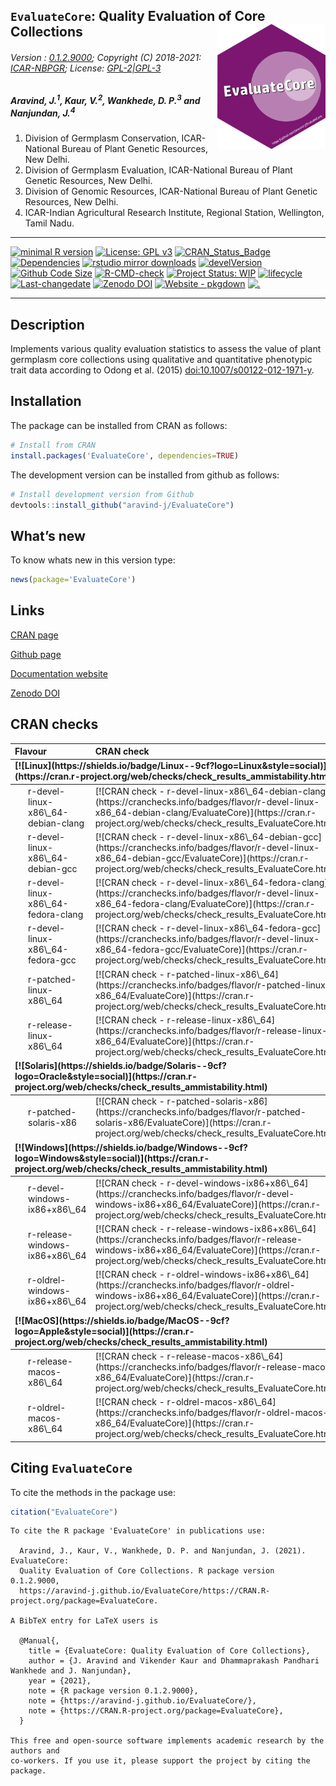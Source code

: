 
<!-- 
<img src="https://raw.githubusercontent.com/aravind-j/EvaluateCore/master/inst/extdata/EvaluateCore.png" width="20%" />
-->

## `EvaluateCore`: Quality Evaluation of Core Collections <img src="https://raw.githubusercontent.com/aravind-j/EvaluateCore/master/inst/extdata/EvaluateCore.png" align="right" alt="logo" width="173" height = "200" style = "border: none; float: right;">

###### Version : [0.1.2.9000](https://aravind-j.github.io/EvaluateCore/); Copyright (C) 2018-2021: [ICAR-NBPGR](http://www.nbpgr.ernet.in/); License: [GPL-2\|GPL-3](https://www.r-project.org/Licenses/)

##### *Aravind, J.<sup>1</sup>, Kaur, V.<sup>2</sup>, Wankhede, D. P.<sup>3</sup> and Nanjundan, J.<sup>4</sup>*

1.  Division of Germplasm Conservation, ICAR-National Bureau of Plant
    Genetic Resources, New Delhi.
2.  Division of Germplasm Evaluation, ICAR-National Bureau of Plant
    Genetic Resources, New Delhi.
3.  Division of Genomic Resources, ICAR-National Bureau of Plant Genetic
    Resources, New Delhi.
4.  ICAR-Indian Agricultural Research Institute, Regional Station,
    Wellington, Tamil Nadu.

------------------------------------------------------------------------

[![minimal R
version](https://img.shields.io/badge/R%3E%3D-3.5.0-6666ff.svg?logo=R)](https://cran.r-project.org/)
[![License: GPL
v3](https://img.shields.io/badge/License-GPL%20v3-blue.svg)](https://www.gnu.org/licenses/gpl-3.0)
[![CRAN\_Status\_Badge](https://www.r-pkg.org/badges/version-last-release/EvaluateCore)](https://cran.r-project.org/package=EvaluateCore)
[![Dependencies](https://tinyverse.netlify.com/badge/EvaluateCore)](https://cran.r-project.org/package=EvaluateCore)
[![rstudio mirror
downloads](https://cranlogs.r-pkg.org/badges/grand-total/EvaluateCore?color=green)](https://CRAN.R-project.org/package=EvaluateCore)
[![develVersion](https://img.shields.io/badge/devel%20version-0.1.2.9000-orange.svg)](https://github.com/aravind-j/EvaluateCore)
[![Github Code
Size](https://img.shields.io/github/languages/code-size/aravind-j/EvaluateCore.svg)](https://github.com/aravind-j/EvaluateCore)
[![R-CMD-check](https://github.com/aravind-j/EvaluateCore/workflows/R-CMD-check/badge.svg)](https://github.com/aravind-j/EvaluateCore/actions)
[![Project Status:
WIP](https://www.repostatus.org/badges/latest/active.svg)](https://www.repostatus.org/#active)
[![lifecycle](https://img.shields.io/badge/lifecycle-stable-brightgreen.svg)](https://lifecycle.r-lib.org/articles/stages.html#stable)
[![Last-changedate](https://img.shields.io/badge/last%20change-2021--06--12-yellowgreen.svg)](https://github.com/aravind-j/EvaluateCore/)
[![Zenodo
DOI](https://zenodo.org/badge/DOI/10.5281/zenodo.3875930.svg)](https://doi.org/10.5281/zenodo.3875930)
[![Website -
pkgdown](https://img.shields.io/website-up-down-green-red/https/aravind-j.github.io/EvaluateCore.svg)](https://aravind-j.github.io/EvaluateCore/)
[![.](https://pro-pulsar-193905.appspot.com/UA-148941781-1/welcome-page)](https://github.com/aravind-j/google-analytics-beacon)
<!-- [![packageversion](https://img.shields.io/badge/Package%20version-0.2.3.3-orange.svg)](https://github.com/aravind-j/EvaluateCore) -->
<!-- [![GitHub Download Count](https://github-basic-badges.herokuapp.com/downloads/aravind-j/EvaluateCore/total.svg)] -->
<!-- [![Rdoc](http://www.rdocumentation.org/badges/version/EvaluateCore)](http://www.rdocumentation.org/packages/EvaluateCore) -->

------------------------------------------------------------------------

## Description

Implements various quality evaluation statistics to assess the value of
plant germplasm core collections using qualitative and quantitative
phenotypic trait data according to Odong et al. (2015)
[doi:10.1007/s00122-012-1971-y](https://doi.org/10.1007/s00122-012-1971-y).

<!-- ## System Requirements
The function `dist.evaluate.core` is a wrapper around the `evaluateCore` function of the `corehunter` package which implemented in Java 8. Hence you need to have [Java Runtime Environment](http://www.oracle.com/technetwork/java/javase/downloads/jre8-downloads-2133155.html) (JRE) version 8 or higher for the package to work.-->

## Installation

The package can be installed from CRAN as follows:

``` r
# Install from CRAN
install.packages('EvaluateCore', dependencies=TRUE)
```

The development version can be installed from github as follows:

``` r
# Install development version from Github
devtools::install_github("aravind-j/EvaluateCore")
```

<!-- ## Detailed tutorial
For a detailed tutorial (vignette) on how to used this package type:


```r
browseVignettes(package = 'EvaluateCore')
```
The vignette for the latest version is also available [online](https://aravind-j.github.io/EvaluateCore/articles.html).-->

## What’s new

To know whats new in this version type:

``` r
news(package='EvaluateCore')
```

## Links

[CRAN page](https://cran.r-project.org/package=EvaluateCore)

[Github page](https://github.com/aravind-j/EvaluateCore)

[Documentation website](https://aravind-j.github.io/EvaluateCore/)

[Zenodo DOI](https://doi.org/10.5281/zenodo.3875930)

## CRAN checks

<table class="table table-striped table-hover" style="width: auto !important; ">
<thead>
<tr>
<th style="text-align:left;">
Flavour
</th>
<th style="text-align:left;">
CRAN check
</th>
</tr>
</thead>
<tbody>
<tr grouplength="6">
<td colspan="2" style="border-bottom: 1px solid;">
<strong>[![Linux](https://shields.io/badge/Linux--9cf?logo=Linux&style=social)](https://cran.r-project.org/web/checks/check_results_ammistability.html)</strong>
</td>
</tr>
<tr>
<td style="text-align:left;padding-left: 2em;" indentlevel="1">
r-devel-linux-x86\_64-debian-clang
</td>
<td style="text-align:left;">
[![CRAN check -
r-devel-linux-x86\_64-debian-clang](https://cranchecks.info/badges/flavor/r-devel-linux-x86_64-debian-clang/EvaluateCore)](https://cran.r-project.org/web/checks/check_results_EvaluateCore.html)
</td>
</tr>
<tr>
<td style="text-align:left;padding-left: 2em;" indentlevel="1">
r-devel-linux-x86\_64-debian-gcc
</td>
<td style="text-align:left;">
[![CRAN check -
r-devel-linux-x86\_64-debian-gcc](https://cranchecks.info/badges/flavor/r-devel-linux-x86_64-debian-gcc/EvaluateCore)](https://cran.r-project.org/web/checks/check_results_EvaluateCore.html)
</td>
</tr>
<tr>
<td style="text-align:left;padding-left: 2em;" indentlevel="1">
r-devel-linux-x86\_64-fedora-clang
</td>
<td style="text-align:left;">
[![CRAN check -
r-devel-linux-x86\_64-fedora-clang](https://cranchecks.info/badges/flavor/r-devel-linux-x86_64-fedora-clang/EvaluateCore)](https://cran.r-project.org/web/checks/check_results_EvaluateCore.html)
</td>
</tr>
<tr>
<td style="text-align:left;padding-left: 2em;" indentlevel="1">
r-devel-linux-x86\_64-fedora-gcc
</td>
<td style="text-align:left;">
[![CRAN check -
r-devel-linux-x86\_64-fedora-gcc](https://cranchecks.info/badges/flavor/r-devel-linux-x86_64-fedora-gcc/EvaluateCore)](https://cran.r-project.org/web/checks/check_results_EvaluateCore.html)
</td>
</tr>
<tr>
<td style="text-align:left;padding-left: 2em;" indentlevel="1">
r-patched-linux-x86\_64
</td>
<td style="text-align:left;">
[![CRAN check -
r-patched-linux-x86\_64](https://cranchecks.info/badges/flavor/r-patched-linux-x86_64/EvaluateCore)](https://cran.r-project.org/web/checks/check_results_EvaluateCore.html)
</td>
</tr>
<tr>
<td style="text-align:left;padding-left: 2em;" indentlevel="1">
r-release-linux-x86\_64
</td>
<td style="text-align:left;">
[![CRAN check -
r-release-linux-x86\_64](https://cranchecks.info/badges/flavor/r-release-linux-x86_64/EvaluateCore)](https://cran.r-project.org/web/checks/check_results_EvaluateCore.html)
</td>
</tr>
<tr grouplength="1">
<td colspan="2" style="border-bottom: 1px solid;">
<strong>[![Solaris](https://shields.io/badge/Solaris--9cf?logo=Oracle&style=social)](https://cran.r-project.org/web/checks/check_results_ammistability.html)</strong>
</td>
</tr>
<tr>
<td style="text-align:left;padding-left: 2em;" indentlevel="1">
r-patched-solaris-x86
</td>
<td style="text-align:left;">
[![CRAN check -
r-patched-solaris-x86](https://cranchecks.info/badges/flavor/r-patched-solaris-x86/EvaluateCore)](https://cran.r-project.org/web/checks/check_results_EvaluateCore.html)
</td>
</tr>
<tr grouplength="3">
<td colspan="2" style="border-bottom: 1px solid;">
<strong>[![Windows](https://shields.io/badge/Windows--9cf?logo=Windows&style=social)](https://cran.r-project.org/web/checks/check_results_ammistability.html)</strong>
</td>
</tr>
<tr>
<td style="text-align:left;padding-left: 2em;" indentlevel="1">
r-devel-windows-ix86+x86\_64
</td>
<td style="text-align:left;">
[![CRAN check -
r-devel-windows-ix86+x86\_64](https://cranchecks.info/badges/flavor/r-devel-windows-ix86+x86_64/EvaluateCore)](https://cran.r-project.org/web/checks/check_results_EvaluateCore.html)
</td>
</tr>
<tr>
<td style="text-align:left;padding-left: 2em;" indentlevel="1">
r-release-windows-ix86+x86\_64
</td>
<td style="text-align:left;">
[![CRAN check -
r-release-windows-ix86+x86\_64](https://cranchecks.info/badges/flavor/r-release-windows-ix86+x86_64/EvaluateCore)](https://cran.r-project.org/web/checks/check_results_EvaluateCore.html)
</td>
</tr>
<tr>
<td style="text-align:left;padding-left: 2em;" indentlevel="1">
r-oldrel-windows-ix86+x86\_64
</td>
<td style="text-align:left;">
[![CRAN check -
r-oldrel-windows-ix86+x86\_64](https://cranchecks.info/badges/flavor/r-oldrel-windows-ix86+x86_64/EvaluateCore)](https://cran.r-project.org/web/checks/check_results_EvaluateCore.html)
</td>
</tr>
<tr grouplength="2">
<td colspan="2" style="border-bottom: 1px solid;">
<strong>[![MacOS](https://shields.io/badge/MacOS--9cf?logo=Apple&style=social)](https://cran.r-project.org/web/checks/check_results_ammistability.html)</strong>
</td>
</tr>
<tr>
<td style="text-align:left;padding-left: 2em;" indentlevel="1">
r-release-macos-x86\_64
</td>
<td style="text-align:left;">
[![CRAN check -
r-release-macos-x86\_64](https://cranchecks.info/badges/flavor/r-release-macos-x86_64/EvaluateCore)](https://cran.r-project.org/web/checks/check_results_EvaluateCore.html)
</td>
</tr>
<tr>
<td style="text-align:left;padding-left: 2em;" indentlevel="1">
r-oldrel-macos-x86\_64
</td>
<td style="text-align:left;">
[![CRAN check -
r-oldrel-macos-x86\_64](https://cranchecks.info/badges/flavor/r-oldrel-macos-x86_64/EvaluateCore)](https://cran.r-project.org/web/checks/check_results_EvaluateCore.html)
</td>
</tr>
</tbody>
</table>

## Citing `EvaluateCore`

To cite the methods in the package use:

``` r
citation("EvaluateCore")
```


    To cite the R package 'EvaluateCore' in publications use:

      Aravind, J., Kaur, V., Wankhede, D. P. and Nanjundan, J. (2021).  EvaluateCore:
      Quality Evaluation of Core Collections. R package version 0.1.2.9000,
      https://aravind-j.github.io/EvaluateCore/https://CRAN.R-project.org/package=EvaluateCore.

    A BibTeX entry for LaTeX users is

      @Manual{,
        title = {EvaluateCore: Quality Evaluation of Core Collections},
        author = {J. Aravind and Vikender Kaur and Dhammaprakash Pandhari Wankhede and J. Nanjundan},
        year = {2021},
        note = {R package version 0.1.2.9000},
        note = {https://aravind-j.github.io/EvaluateCore/},
        note = {https://CRAN.R-project.org/package=EvaluateCore},
      }

    This free and open-source software implements academic research by the authors and
    co-workers. If you use it, please support the project by citing the package.
